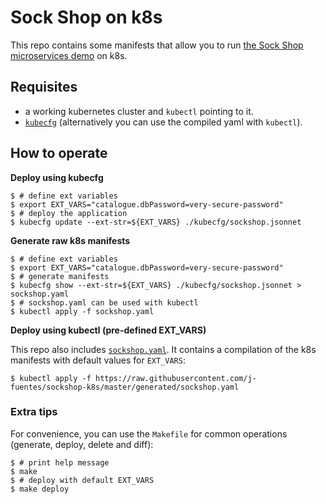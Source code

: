 # Sock Shop on k8s

This repo contains some manifests that allow you to run [the Sock Shop microservices demo](https://github.com/microservices-demo/microservices-demo) on k8s.

## Requisites

- a working kubernetes cluster and `kubectl` pointing to it.
- [`kubecfg`](https://github.com/bitnami/kubecfg) (alternatively you can use the compiled yaml with `kubectl`).

## How to operate

**Deploy using kubecfg**

```
$ # define ext variables
$ export EXT_VARS="catalogue.dbPassword=very-secure-password"
$ # deploy the application
$ kubecfg update --ext-str=${EXT_VARS} ./kubecfg/sockshop.jsonnet
```

**Generate raw k8s manifests**

```
$ # define ext variables
$ export EXT_VARS="catalogue.dbPassword=very-secure-password"
$ # generate manifests
$ kubecfg show --ext-str=${EXT_VARS} ./kubecfg/sockshop.jsonnet > sockshop.yaml
$ # sockshop.yaml can be used with kubectl
$ kubectl apply -f sockshop.yaml
```

**Deploy using kubectl (pre-defined EXT_VARS)**

This repo also includes [`sockshop.yaml`](./generated/sockshop.yaml). It contains a compilation of the k8s manifests with default values for `EXT_VARS`:

```
$ kubectl apply -f https://raw.githubusercontent.com/j-fuentes/sockshop-k8s/master/generated/sockshop.yaml

```

### Extra tips

For convenience, you can use the `Makefile` for common operations (generate, deploy, delete and diff):

```
$ # print help message
$ make
$ # deploy with default EXT_VARS
$ make deploy
```
